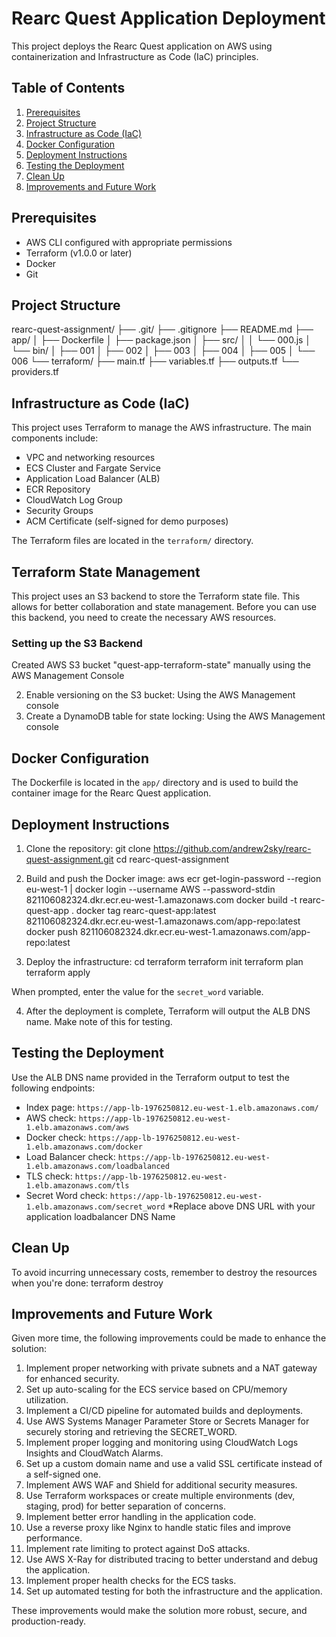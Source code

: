 # Rearc Quest Application Deployment

This project deploys the Rearc Quest application on AWS using containerization and Infrastructure as Code (IaC) principles.

## Table of Contents

1. [Prerequisites](#prerequisites)
2. [Project Structure](#project-structure)
3. [Infrastructure as Code (IaC)](#infrastructure-as-code-iac)
4. [Docker Configuration](#docker-configuration)
5. [Deployment Instructions](#deployment-instructions)
6. [Testing the Deployment](#testing-the-deployment)
7. [Clean Up](#clean-up)
8. [Improvements and Future Work](#improvements-and-future-work)

## Prerequisites

- AWS CLI configured with appropriate permissions
- Terraform (v1.0.0 or later)
- Docker
- Git

## Project Structure
rearc-quest-assignment/
├── .git/
├── .gitignore
├── README.md
├── app/
│   ├── Dockerfile
│   ├── package.json
│   ├── src/
│   │   └── 000.js
│   └── bin/
│       ├── 001
│       ├── 002
│       ├── 003
│       ├── 004
│       ├── 005
│       └── 006
└── terraform/
├── main.tf
├── variables.tf
├── outputs.tf
└── providers.tf

## Infrastructure as Code (IaC)

This project uses Terraform to manage the AWS infrastructure. The main components include:

- VPC and networking resources
- ECS Cluster and Fargate Service
- Application Load Balancer (ALB)
- ECR Repository
- CloudWatch Log Group
- Security Groups
- ACM Certificate (self-signed for demo purposes)

The Terraform files are located in the `terraform/` directory.

## Terraform State Management

This project uses an S3 backend to store the Terraform state file. This allows for better collaboration and state management. Before you can use this backend, you need to create the necessary AWS resources.

### Setting up the S3 Backend
Created AWS S3 bucket "quest-app-terraform-state" manually using the AWS Management Console

2. Enable versioning on the S3 bucket: Using the AWS Management console
3. Create a DynamoDB table for state locking: Using the AWS Management console


## Docker Configuration

The Dockerfile is located in the `app/` directory and is used to build the container image for the Rearc Quest application.

## Deployment Instructions

1. Clone the repository:
git clone https://github.com/andrew2sky/rearc-quest-assignment.git
cd rearc-quest-assignment

2. Build and push the Docker image:
aws ecr get-login-password --region eu-west-1 | docker login --username AWS --password-stdin 821106082324.dkr.ecr.eu-west-1.amazonaws.com
docker build -t rearc-quest-app .
docker tag rearc-quest-app:latest 821106082324.dkr.ecr.eu-west-1.amazonaws.com/app-repo:latest
docker push 821106082324.dkr.ecr.eu-west-1.amazonaws.com/app-repo:latest

3. Deploy the infrastructure:
cd terraform
terraform init
terraform plan
terraform apply

When prompted, enter the value for the `secret_word` variable.

4. After the deployment is complete, Terraform will output the ALB DNS name. Make note of this for testing.

## Testing the Deployment

Use the ALB DNS name provided in the Terraform output to test the following endpoints:

- Index page: `https://app-lb-1976250812.eu-west-1.elb.amazonaws.com/`
- AWS check: `https://app-lb-1976250812.eu-west-1.elb.amazonaws.com/aws`
- Docker check: `https://app-lb-1976250812.eu-west-1.elb.amazonaws.com/docker`
- Load Balancer check: `https://app-lb-1976250812.eu-west-1.elb.amazonaws.com/loadbalanced`
- TLS check: `https://app-lb-1976250812.eu-west-1.elb.amazonaws.com/tls`
- Secret Word check: `https://app-lb-1976250812.eu-west-1.elb.amazonaws.com/secret_word`
*Replace above DNS URL with your application loadbalancer DNS Name

## Clean Up

To avoid incurring unnecessary costs, remember to destroy the resources when you're done:
terraform destroy

## Improvements and Future Work

Given more time, the following improvements could be made to enhance the solution:

1. Implement proper networking with private subnets and a NAT gateway for enhanced security.
2. Set up auto-scaling for the ECS service based on CPU/memory utilization.
3. Implement a CI/CD pipeline for automated builds and deployments.
4. Use AWS Systems Manager Parameter Store or Secrets Manager for securely storing and retrieving the SECRET_WORD.
5. Implement proper logging and monitoring using CloudWatch Logs Insights and CloudWatch Alarms.
6. Set up a custom domain name and use a valid SSL certificate instead of a self-signed one.
7. Implement AWS WAF and Shield for additional security measures.
8. Use Terraform workspaces or create multiple environments (dev, staging, prod) for better separation of concerns.
9. Implement better error handling in the application code.
10. Use a reverse proxy like Nginx to handle static files and improve performance.
11. Implement rate limiting to protect against DoS attacks.
12. Use AWS X-Ray for distributed tracing to better understand and debug the application.
13. Implement proper health checks for the ECS tasks.
14. Set up automated testing for both the infrastructure and the application.

These improvements would make the solution more robust, secure, and production-ready.
